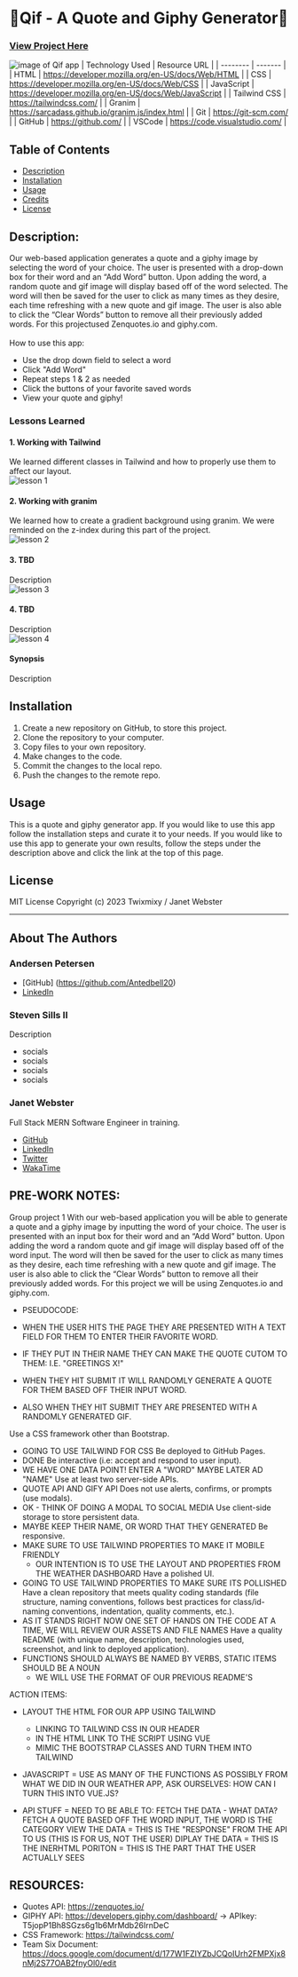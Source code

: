 # 🌈Qif - A Quote and Giphy Generator🌈
### [View Project Here](https://apixa25.github.io/Qif-Generator/ "Qif - A Quote and Giphy Generator")<br />
![image of Qif app](assets/img/projectimage.png "image of Qif app")
| Technology Used    | Resource URL |
| --------  | ------- |
| HTML      | https://developer.mozilla.org/en-US/docs/Web/HTML |
| CSS       | https://developer.mozilla.org/en-US/docs/Web/CSS |
| JavaScript | https://developer.mozilla.org/en-US/docs/Web/JavaScript |
| Tailwind CSS | https://tailwindcss.com/ |
| Granim | https://sarcadass.github.io/granim.js/index.html |
| Git       | https://git-scm.com/ |
| GitHub     | https://github.com/ |
| VSCode    | https://code.visualstudio.com/ |


## Table of Contents

* [Description](#description)
* [Installation](#installation)
* [Usage](#usage)
* [Credits](#credits)
* [License](#license)

## Description:
Our web-based application generates a quote and a giphy image by selecting the word of your choice. The user is presented with a drop-down box for their word and an “Add Word” button. Upon adding the word, a random quote and gif image will display based off of the word selected. The word will then be saved for the user to click as many times as they desire, each time refreshing with a new quote and gif image. The user is also able to click the “Clear Words” button to remove all their previously added words. For this projectused Zenquotes.io and giphy.com.<br />
<br />
How to use this app:

* Use the drop down field to select a word
* Click "Add Word"
* Repeat steps 1 & 2 as needed
* Click the buttons of your favorite saved words
* View your quote and giphy!

### Lessons Learned

#### 1. Working with Tailwind
We learned different classes in Tailwind and how to properly use them to affect our layout.
<br />
![lesson 1](assets/img/lesson1.png)

#### 2. Working with granim
We learned how to create a gradient background using granim. We were reminded on the z-index during this part of the project.
<br />
![lesson 2](assets/img/lesson2.png)

#### 3. TBD
Description
<br />
![lesson 3](assets/img/lesson3.png)

#### 4. TBD
Description
<br />
![lesson 4](assets/img/lesson4.png)

#### Synopsis
Description

## Installation

1. Create a new repository on GitHub, to store this project.
2. Clone the repository to your computer.
3. Copy files to your own repository.
4. Make changes to the code.
5. Commit the changes to the local repo.
6. Push the changes to the remote repo.

## Usage

This is a quote and giphy generator app. If you would like to use this app follow the installation steps and curate it to your needs. If you would like to use this app to generate your own results, follow the steps under the description above and click the link at the top of this page.

## License

MIT License
Copyright (c) 2023 Twixmixy / Janet Webster

<hr />

## About The Authors
### Andersen Petersen

- [GitHub] (https://github.com/Antedbell20)
- [LinkedIn](https://www.linkedin.com/in/andi-petersen-60016b187/)

### Steven Sills II
Description
- socials
- socials
- socials
- socials

### Janet Webster
Full Stack MERN Software Engineer in training.

- [GitHub](https://github.com/TwixmixyJanet/)
- [LinkedIn](https://www.linkedin.com/in/twixmixy/)
- [Twitter](https://twitter.com/Twixmixy)
- [WakaTime](https://wakatime.com/@Twixmixy)


<!-- Information below is to be deleted before turning in the homework. It is currently here for reference. -->

## PRE-WORK NOTES:
Group project 1
With our web-based application you will be able to generate a quote and a giphy image by inputting the word of your choice. The user is presented with an input box for their word and an “Add Word” button. Upon adding the word a random quote and gif image will display based off of the word input. The word will then be saved for the user to click as many times as they desire, each time refreshing with a new quote and gif image. The user is also able to click the “Clear Words” button to remove all their previously added words. For this project we will be using Zenquotes.io and giphy.com.

- PSEUDOCODE:

- WHEN THE USER HITS THE PAGE THEY ARE PRESENTED WITH A TEXT FIELD FOR THEM TO ENTER THEIR FAVORITE WORD.
- IF THEY PUT IN THEIR NAME THEY CAN MAKE THE QUOTE CUTOM TO THEM: I.E. "GREETINGS X!"
- WHEN THEY HIT SUBMIT IT WILL RANDOMLY GENERATE A QUOTE FOR THEM BASED OFF THEIR INPUT WORD.
- ALSO WHEN THEY HIT SUBMIT THEY ARE PRESENTED WITH A RANDOMLY GENERATED GIF.

Use a CSS framework other than Bootstrap.

- GOING TO USE TAILWIND FOR CSS
  Be deployed to GitHub Pages.
- DONE
  Be interactive (i.e: accept and respond to user input).
- WE HAVE ONE DATA POINT! ENTER A "WORD" MAYBE LATER AD "NAME"
  Use at least two server-side APIs.
- QUOTE API AND GIFY API
  Does not use alerts, confirms, or prompts (use modals).
- OK - THINK OF DOING A MODAL TO SOCIAL MEDIA
  Use client-side storage to store persistent data.
- MAYBE KEEP THEIR NAME, OR WORD THAT THEY GENERATED
  Be responsive.
- MAKE SURE TO USE TAILWIND PROPERTIES TO MAKE IT MOBILE FRIENDLY
  - OUR INTENTION IS TO USE THE LAYOUT AND PROPERTIES FROM THE WEATHER DASHBOARD
    Have a polished UI.
- GOING TO USE TAILWIND PROPERTIES TO MAKE SURE ITS POLLISHED
  Have a clean repository that meets quality coding standards (file structure, naming conventions, follows best practices for class/id-naming conventions, indentation, quality comments, etc.).
- AS IT STANDS RIGHT NOW ONE SET OF HANDS ON THE CODE AT A TIME, WE WILL REVIEW OUR ASSETS AND FILE NAMES
  Have a quality README (with unique name, description, technologies used, screenshot, and link to deployed application).
- FUNCTIONS SHOULD ALWAYS BE NAMED BY VERBS, STATIC ITEMS SHOULD BE A NOUN
  - WE WILL USE THE FORMAT OF OUR PREVIOUS README'S

ACTION ITEMS:

- LAYOUT THE HTML FOR OUR APP USING TAILWIND

  - LINKING TO TAILWIND CSS IN OUR HEADER
  - IN THE HTML LINK TO THE SCRIPT USING VUE
  - MIMIC THE BOOTSTRAP CLASSES AND TURN THEM INTO TAILWIND

- JAVASCRIPT = USE AS MANY OF THE FUNCTIONS AS POSSIBLY FROM WHAT WE DID IN OUR WEATHER APP,
  ASK OURSELVES: HOW CAN I TURN THIS INTO VUE.JS?

- API STUFF = NEED TO BE ABLE TO:
  FETCH THE DATA - WHAT DATA? FETCH A QUOTE BASED OFF THE WORD INPUT, THE WORD IS THE CATEGORY
  VIEW THE DATA = THIS IS THE "RESPONSE" FROM THE API TO US (THIS IS FOR US, NOT THE USER)
  DIPLAY THE DATA = THIS IS THE INERHTML PORITON = THIS IS THE PART THAT THE USER ACTUALLY SEES

## RESOURCES:

- Quotes API: https://zenquotes.io/
- GIPHY API: https://developers.giphy.com/dashboard/ -> APIkey: T5jopP1Bh8SGzs6g1b6MrMdb26IrnDeC
- CSS Framework: https://tailwindcss.com/
- Team Six Document: https://docs.google.com/document/d/177W1FZIYZbJCQoIUrh2FMPXjx8nMj2S77OAB2fnyOl0/edit
